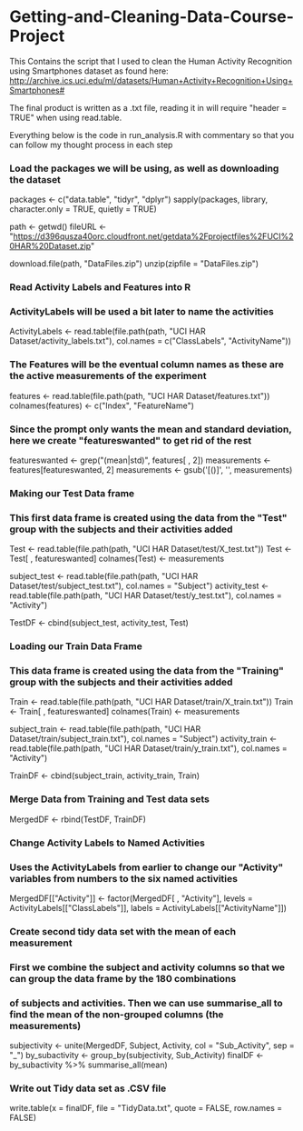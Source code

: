 # Getting-and-Cleaning-Data-Course-Project
This Contains the script that I used to clean the Human Activity Recognition using Smartphones dataset as found here:
http://archive.ics.uci.edu/ml/datasets/Human+Activity+Recognition+Using+Smartphones#

The final product is written as a .txt file, reading it in will require "header = TRUE" when using read.table. 

Everything below is the code in run_analysis.R with commentary so that you can follow my thought process in each step

### Load the packages we will be using, as well as downloading the dataset
packages <- c("data.table", "tidyr", "dplyr")
sapply(packages, library, character.only = TRUE, quietly = TRUE)

path <- getwd()
fileURL <- "https://d396qusza40orc.cloudfront.net/getdata%2Fprojectfiles%2FUCI%20HAR%20Dataset.zip"

download.file(path, "DataFiles.zip")
unzip(zipfile = "DataFiles.zip")


### Read Activity Labels and Features into R
 ### ActivityLabels will be used a bit later to name the activities
ActivityLabels <- read.table(file.path(path, "UCI HAR Dataset/activity_labels.txt"),
                             col.names = c("ClassLabels", "ActivityName"))
 ### The Features will be the eventual column names as these are the active measurements of the experiment
features <- read.table(file.path(path, "UCI HAR Dataset/features.txt"))
        colnames(features) <- c("Index", "FeatureName")
 ### Since the prompt only wants the mean and standard deviation, here we create "featureswanted" to get rid of the rest
featureswanted <- grep("(mean|std)", features[ , 2])
        measurements <- features[featureswanted, 2]
        measurements <- gsub('[()]', '', measurements)


### Making our Test Data frame
  ### This first data frame is created using the data from the "Test" group with the subjects and their activities added
Test <- read.table(file.path(path, "UCI HAR Dataset/test/X_test.txt"))
        Test <- Test[ , featureswanted]
        colnames(Test) <- measurements

subject_test <- read.table(file.path(path, "UCI HAR Dataset/test/subject_test.txt"),
                           col.names = "Subject")
activity_test <- read.table(file.path(path, "UCI HAR Dataset/test/y_test.txt"),
                       col.names = "Activity")

TestDF <- cbind(subject_test, activity_test, Test)

### Loading our Train Data Frame
  ### This data frame is created using the data from the "Training" group with the subjects and their activities added
Train <- read.table(file.path(path, "UCI HAR Dataset/train/X_train.txt"))
        Train <- Train[ , featureswanted]
        colnames(Train) <- measurements

subject_train <- read.table(file.path(path, "UCI HAR Dataset/train/subject_train.txt"),
                            col.names = "Subject")
activity_train <- read.table(file.path(path, "UCI HAR Dataset/train/y_train.txt"),
                             col.names = "Activity")

TrainDF <- cbind(subject_train, activity_train, Train)

### Merge Data from Training and Test data sets
MergedDF <- rbind(TestDF, TrainDF)

### Change Activity Labels to Named Activities
  ### Uses the ActivityLabels from earlier to change our "Activity" variables from numbers to the six named activities
MergedDF[["Activity"]] <- factor(MergedDF[ , "Activity"], 
                                 levels = ActivityLabels[["ClassLabels"]],
                                 labels = ActivityLabels[["ActivityName"]])


###  Create second tidy data set with the mean of each measurement
  ### First we combine the subject and activity columns so that we can group the data frame by the 180 combinations
  ### of subjects and activities.  Then we can use summarise_all to find the mean of the non-grouped columns (the measurements)
subjectivity <- unite(MergedDF, Subject, Activity, col = "Sub_Activity", sep = "_")
by_subactivity <- group_by(subjectivity, Sub_Activity)
finalDF <- by_subactivity %>% summarise_all(mean)

### Write out Tidy data set as .CSV file
write.table(x = finalDF, file = "TidyData.txt", quote = FALSE, row.names = FALSE)
